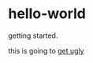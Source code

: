 # hello-world
getting started.

this is going to [get ugly](https://www.reddit.com/r/BeAmazed/comments/b6jeka/tractor_tow_trampoline/)
